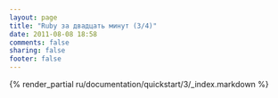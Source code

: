 ```yaml
---
layout: page
title: "Ruby за двадцать минут (3/4)"
date: 2011-08-08 18:58
comments: false
sharing: false
footer: false
---
```

{% render_partial ru/documentation/quickstart/3/_index.markdown %}